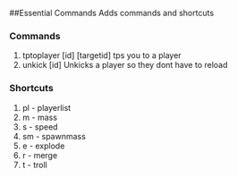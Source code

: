 ##Essential Commands
Adds commands and shortcuts


### Commands
1. tptoplayer [id] [targetid] tps you to a player
2. unkick [id] Unkicks a player so they dont have to reload

### Shortcuts
1. pl - playerlist
2. m - mass
3. s - speed
4. sm - spawnmass
5. e - explode
6. r - merge
7. t - troll

